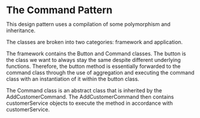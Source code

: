 <p><strong><span style="font-size: 26px;">The Command Pattern</span></strong></p>
<p>This design pattern uses a compilation of some polymorphism and inheritance.</p>
<p>The classes are broken into two categories: framework and application.</p>
<p>The framework contains the Button and Command classes. The button is the class we want to always stay the same despite different underlying functions. Therefore, the button method is essentially forwarded to the command class through the use of aggregation and executing the command class with an instantiation of it within the button class.</p>
<p>The Command class is an abstract class that is inherited by the AddCustomerCommand. The AddCustomerCommand then contains customerService objects to execute the method in accordance with customerService.</p>
<p><br></p>